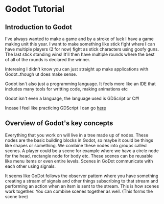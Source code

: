 # Godot Tutorial

## Introduction to Godot

I've always wanted to make a game and by a stroke of luck I have a game making unit this year. I want to make something like stick fight where I can have multiple players (2 for now) fight as stick characters using goofy guns. The last stick standing wins! It'll then have multiple rounds where the best of all of the rounds is declared the winner.

Interesing I didn't know you can just straight up make applications with Godot..though ut does make sense.

Godot isn't also just a programming language. It feels more like an IDE that includes many tools for writting code, making animations etc

Godot isn't even a language, the language used is GDScript or C#!

Incase I feel like practicing GDScript I can go [here](https://gdquest.github.io/learn-gdscript/?ref=godot-docs)

## Overview of Godot's key concepts

Everything that you work on will live in a tree made up of nodes. These nodes are the basic building blocks in Godot, so maybe it could be things like shapes or something. We combine these nodes into groups called scenes. A player could be a scene for example where we have a circle node for the head, rectangle node for body etc. These scenes can be reusable like menu items or even entire levels. Scenes in GoDot communicate with each other using signals.

It seems like GoDot follows the observer pattern where you have something creating a stream of signals and other things subscribing to that stream and performing an action when an item is sent to the stream. This is how scenes work together. You can combine scenes together as well. (This forms the scene tree)
